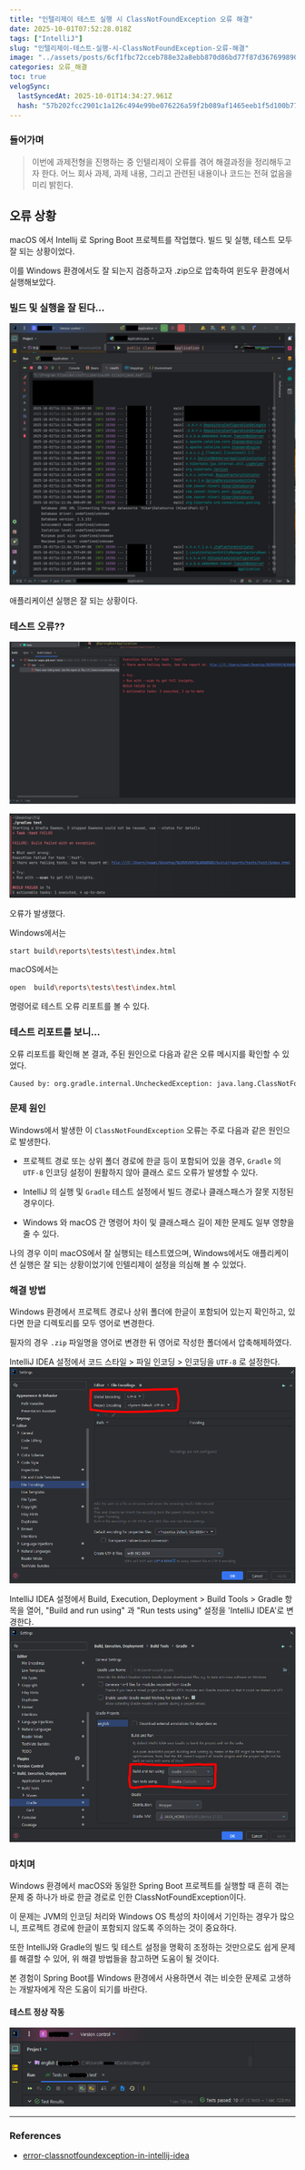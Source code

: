 ```yaml
---
title: "인텔리제이 테스트 실행 시 ClassNotFoundException 오류 해결"
date: 2025-10-01T07:52:28.018Z
tags: ["IntelliJ"]
slug: "인텔리제이-테스트-실행-시-ClassNotFoundException-오류-해결"
image: "../assets/posts/6cf1fbc72cceb788e32a8ebb870d86bd77f87d367699890de2e71b314f44b8a3.png"
categories: 오류_해결
toc: true
velogSync:
  lastSyncedAt: 2025-10-01T14:34:27.961Z
  hash: "57b202fcc2901c1a126c494e99be076226a59f2b089af1465eeb1f5d100b7718"
---
```


### 들어가며

> 이번에 과제전형을 진행하는 중 인텔리제이 오류를 겪어 해결과정을 정리해두고자 한다.
> 어느 회사 과제, 과제 내용, 그리고 관련된 내용이나 코드는 전혀 없음을 미리 밝힌다.

## 오류 상황

macOS 에서 Intellij 로 Spring Boot 프로젝트를 작업했다. 빌드 및 실행, 테스트 모두 잘 되는 상황이었다.

이를 Windows 환경에서도 잘 되는지 검증하고자 .zip으로 압축하여 윈도우 환경에서 실행해보았다.

### 빌드 및 실행을 잘 된다...

![](/assets/posts/3e749e74b342f07f1dcf1a39d217d23855af700e3d9870afadcfaa92ae67ccb8.png)


애플리케이션 실행은 잘 되는 상황이다.

### 테스트 오류??

![](/assets/posts/4a4f11097654079b517f70eb4e35e9b3342210bd59fa7633eef7feb73d23291a.png)

![](/assets/posts/5f5751333f73cd23077211e18bc9f30264634c7076cd59170b8af0357eee72ec.png)

오류가 발생했다. 

Windows에서는

```bash
start build\reports\tests\test\index.html
```

macOS에서는

```bash
open  build\reports\tests\test\index.html
``` 

명령어로 테스트 오류 리포트를 볼 수 있다.

### 테스트 리포트를 보니...

오류 리포트를 확인해 본 결과, 주된 원인으로 다음과 같은 오류 메시지를 확인할 수 있었다.

```bash
Caused by: org.gradle.internal.UncheckedException: java.lang.ClassNotFoundException
```

### 문제 원인

Windows에서 발생한 이 `ClassNotFoundException` 오류는 주로 다음과 같은 원인으로 발생한다.

- 프로젝트 경로 또는 상위 폴더 경로에 한글 등이 포함되어 있을 경우, `Gradle` 의 `UTF-8`  인코딩 설정이 원활하지 않아 클래스 로드 오류가 발생할 수 있다.

- IntelliJ 의 실행 및 `Gradle` 테스트 설정에서 빌드 경로나 클래스패스가 잘못 지정된 경우이다.

- Windows 와 macOS 간 명령어 차이 및 클래스패스 길이 제한 문제도 일부 영향을 줄 수 있다.

나의 경우 이미 macOS에서 잘 실행되는 테스트였으며, Windows에서도 애플리케이션 실행은 잘 되는 상황이었기에 인텔리제이 설정을 의심해 볼 수 있었다.

### 해결 방법

Windows 환경에서 프로젝트 경로나 상위 폴더에 한글이 포함되어 있는지 확인하고, 있다면 한글 디렉토리를 모두 영어로 변경한다.

필자의 경우 `.zip` 파일명을 영어로 변경한 뒤 영어로 작성한 폴더에서 압축해제하였다.

IntelliJ IDEA 설정에서 코드 스타일 > 파일 인코딩 > 인코딩을 `UTF-8` 로 설정한다.
![](/assets/posts/95845b7787779e2023fef9336f708134135aea5f16e830fb8603b96a95990493.png)

IntelliJ IDEA 설정에서 Build, Execution, Deployment > Build Tools > Gradle 항목을 열어, "Build and run using" 과 "Run tests using" 설정을 'IntelliJ IDEA'로 변경한다.
![](/assets/posts/76314b5a263054efb84a2d6680aa1aaf2f99bc39fde75e003b155ef8962876b5.png)

### 마치며 

Windows 환경에서 macOS와 동일한 Spring Boot 프로젝트를 실행할 때 흔히 겪는 문제 중 하나가 바로 한글 경로로 인한 ClassNotFoundException이다.

이 문제는 JVM의 인코딩 처리와 Windows OS 특성의 차이에서 기인하는 경우가 많으니, 프로젝트 경로에 한글이 포함되지 않도록 주의하는 것이 중요하다.

또한 IntelliJ와 Gradle의 빌드 및 테스트 설정을 명확히 조정하는 것만으로도 쉽게 문제를 해결할 수 있어, 위 해결 방법들을 참고하면 도움이 될 것이다.


본 경험이 Spring Boot를 Windows 환경에서 사용하면서 겪는 비슷한 문제로 고생하는 개발자에게 작은 도움이 되기를 바란다.

#### 테스트 정상 작동
![](/assets/posts/323e9244ac5ec9b8e149523177268113e96e8d20326a0f073789c8224d31cd68.png)

---

### References
- [error-classnotfoundexception-in-intellij-idea](https://stackoverflow.com/questions/17300318/error-classnotfoundexception-in-intellij-idea)